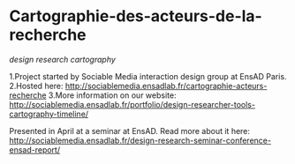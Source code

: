 Cartographie-des-acteurs-de-la-recherche
========================================

*design research cartography*

1.Project started by Sociable Media interaction design group at EnsAD Paris.
2.Hosted here: http://sociablemedia.ensadlab.fr/cartographie-acteurs-recherche
3.More information on our website: http://sociablemedia.ensadlab.fr/portfolio/design-researcher-tools-cartography-timeline/

Presented in April at a seminar at EnsAD. Read more about it here: http://sociablemedia.ensadlab.fr/design-research-seminar-conference-ensad-report/
